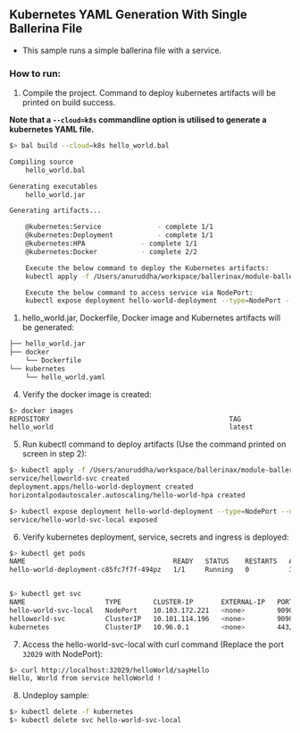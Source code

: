 ## Kubernetes YAML Generation With Single Ballerina File

- This sample runs a simple ballerina file with a service.   

### How to run:

1. Compile the project. Command to deploy kubernetes artifacts will be printed on build success.

**Note that a `--cloud=k8s` commandline option is utilised to generate a kubernetes YAML file.**
```bash
$> bal build --cloud=k8s hello_world.bal 

Compiling source
	hello_world.bal

Generating executables
	hello_world.jar

Generating artifacts...

	@kubernetes:Service 			 - complete 1/1
	@kubernetes:Deployment 			 - complete 1/1
	@kubernetes:HPA 			 - complete 1/1
	@kubernetes:Docker 			 - complete 2/2

	Execute the below command to deploy the Kubernetes artifacts:
	kubectl apply -f /Users/anuruddha/workspace/ballerinax/module-ballerina-c2c/samples/sample1/kubernetes

	Execute the below command to access service via NodePort:
	kubectl expose deployment hello-world-deployment --type=NodePort --name=hello-world-svc-local
```

1. hello_world.jar, Dockerfile, Docker image and Kubernetes artifacts will be generated: 
```bash
├── hello_world.jar                                    
├── docker                                             
    └── Dockerfile                                                                              
└── kubernetes
    └── hello_world.yaml        
```

4. Verify the docker image is created:
```bash
$> docker images
REPOSITORY                                             TAG                                              IMAGE ID            CREATED             SIZE
hello_world                                            latest                                           96d3dddb6cb3        2 minutes ago       137MB
```

5. Run kubectl command to deploy artifacts (Use the command printed on screen in step 2):
```bash
$> kubectl apply -f /Users/anuruddha/workspace/ballerinax/module-ballerina-c2c/samples/sample1/kubernetes
service/helloworld-svc created
deployment.apps/hello-world-deployment created
horizontalpodautoscaler.autoscaling/hello-world-hpa created

$> kubectl expose deployment hello-world-deployment --type=NodePort --name=hello-world-svc-local
service/hello-world-svc-local exposed
```

6. Verify kubernetes deployment, service, secrets and ingress is deployed:
```bash
$> kubectl get pods
NAME                                     READY   STATUS    RESTARTS   AGE
hello-world-deployment-c85fc7f7f-494pz   1/1     Running   0          38s


$> kubectl get svc
NAME                    TYPE        CLUSTER-IP       EXTERNAL-IP   PORT(S)          AGE
hello-world-svc-local   NodePort    10.103.172.221   <none>        9090:32029/TCP   80s
helloworld-svc          ClusterIP   10.101.114.196   <none>        9090/TCP         90s
kubernetes              ClusterIP   10.96.0.1        <none>        443/TCP          55d
```

7. Access the hello-world-svc-local with curl command (Replace the port `32029` with NodePort):

```bash
$> curl http://localhost:32029/helloWorld/sayHello
Hello, World from service helloWorld !
```

8. Undeploy sample:
```bash
$> kubectl delete -f kubernetes
$> kubectl delete svc hello-world-svc-local
```
